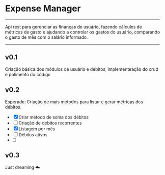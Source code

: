 # Expense Manager

---

Api rest para gerenciar as finanças do usuário, fazendo cálculos de métricas de gasto e ajudando a controlar os gastos do usuário, comparando o gasto de mês com o salário informado.

---

## v0.1

Criação básica dos módulos de usuário e debitos, implementeação do crud e polimento do código

## v0.2

Esperado: Criação de mais métodos para listar e gerar métricas dos débitos.

- [X] Criar método de soma dos débitos
- [ ] Criação de débitos recorrentes
- [X] Listagem por mês
- [ ] Débitos ativos
- [ ]

## v0.3

Just dreaming ☁️

